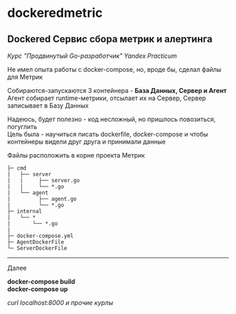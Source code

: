 # dockeredmetric
## Dockered Сервис сбора метрик и алертинга <br>
*Курс "Продвинутый Go-разработчик" Yandex Practicum*

Не имел опыта работы с docker-compose, но, вроде бы, сделал файлы для Метрик

Собираются-запускаются 3 контейнера - **База Данных, Сервер и Агент**<br>
Агент собирает runtime-метрики, отсылает их на Сервер, Сервер записывает в Базу Данных

Надеюсь, будет полезно - код несложный, но пришлось повозиться, погуглить<br>
Цель была - научиться писать dockerfile, docker-compose  и чтобы контейнеры видели друг друга и принимали данные

Файлы расположить в корне проекта Метрик

```Metric
├─ cmd
|   ├── server
|   |     ├── server.go
|   |     └── *.go
|   └── agent
|         ├── agent.go
|         └── *.go
├─ internal
|   └── *
|       └── *.go
|
├─ docker-compose.yml
├─ AgentDockerFile
└─ ServerDockerFile
```
<hr>
Далее

**docker-compose build**<br>
**docker-compose up**

*curl localhost:8000
и прочие курлы*
